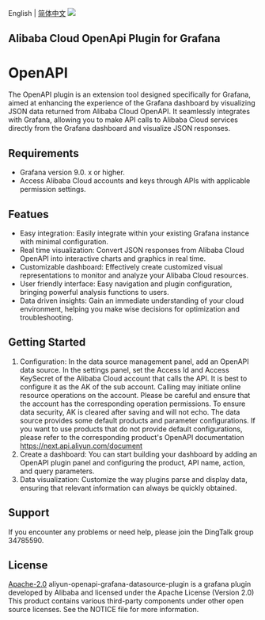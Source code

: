 English | [简体中文](README-CN.md)
![](https://aliyunsdk-pages.alicdn.com/icons/AlibabaCloud.svg)

## Alibaba Cloud OpenApi Plugin for Grafana
# OpenAPI
The OpenAPI plugin is an extension tool designed specifically for Grafana, aimed at enhancing the experience of the Grafana dashboard by visualizing JSON data returned from Alibaba Cloud OpenAPI. It seamlessly integrates with Grafana, allowing you to make API calls to Alibaba Cloud services directly from the Grafana dashboard and visualize JSON responses.

## Requirements
- Grafana version 9.0. x or higher.
- Access Alibaba Cloud accounts and keys through APIs with applicable permission settings.

## Featues
- Easy integration: Easily integrate within your existing Grafana instance with minimal configuration.
- Real time visualization: Convert JSON responses from Alibaba Cloud OpenAPI into interactive charts and graphics in real time.
- Customizable dashboard: Effectively create customized visual representations to monitor and analyze your Alibaba Cloud resources.
- User friendly interface: Easy navigation and plugin configuration, bringing powerful analysis functions to users.
- Data driven insights: Gain an immediate understanding of your cloud environment, helping you make wise decisions for optimization and troubleshooting.

## Getting Started
1. Configuration: In the data source management panel, add an OpenAPI data source. In the settings panel, set the Access Id and Access KeySecret of the Alibaba Cloud account that calls the API. It is best to configure it as the AK of the sub account. Calling may initiate online resource operations on the account. Please be careful and ensure that the account has the corresponding operation permissions. To ensure data security, AK is cleared after saving and will not echo. The data source provides some default products and parameter configurations. If you want to use products that do not provide default configurations, please refer to the corresponding product's OpenAPI documentation https://next.api.aliyun.com/document
2. Create a dashboard: You can start building your dashboard by adding an OpenAPI plugin panel and configuring the product, API name, action, and query parameters.
3. Data visualization: Customize the way plugins parse and display data, ensuring that relevant information can always be quickly obtained.

## Support
If you encounter any problems or need help, please join the DingTalk group 34785590.

## License
[Apache-2.0](http://www.apache.org/licenses/LICENSE-2.0)
aliyun-openapi-grafana-datasource-plugin  is a grafana plugin developed by Alibaba and licensed under the Apache License (Version 2.0)
This product contains various third-party components under other open source licenses.
See the NOTICE file for more information.

